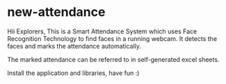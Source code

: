 # new-attendance

Hii Explorers,
This is a Smart Attendance System which uses  Face Recognition Technology to find faces in a running webcam. It detects the faces and marks the attendance automatically.  

The marked attendance can be referred to in self-generated excel sheets.

Install the application and libraries, have fun :)
